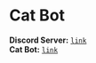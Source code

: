 # Cat Bot
**Discord Server:** [` link `](https://discord.gg/GaabpYavt2)<br>
**Cat Bot:** [` link `]()
